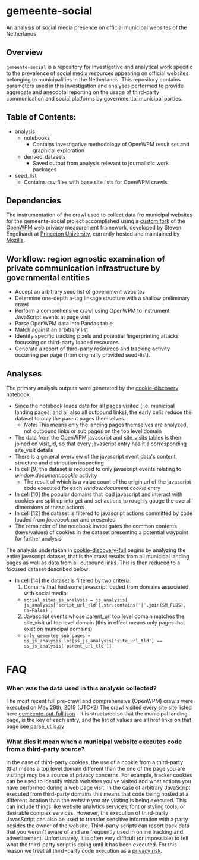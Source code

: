 # gemeente-social
An analysis of social media presence on official municipal websites of the Netherlands

## Overview
`gemeente-social` is a repository for investigative and analytical work specific to the prevalence of social media resources appearing on official websites belonging to municipalities in the Netherlands. This repository contains parameters used in this investigation and analyses performed to provide aggregate and anecdotal reporting on the usage of third-party communication and social platforms by governmental municipal parties.

## Table of Contents: 
  - analysis
    - notebooks
        * Contains investigative methodology of OpenWPM result set and graphical exploration
    - derived_datasets
        * Saved output from analysis relevant to journalistic work packages
  - seed_list
      * Contains csv files with base site lists for OpenWPM crawls

## Dependencies
The instrumentation of the crawl used to collect data fro municipal websites for the gemeente-social project accomplished using a [custom fork](https://github.com/mercator-working-group/OpenWPM) of the [OpenWPM](https://github.com/mozilla/OpenWPM) web privacy measurement framework, developed by Steven Engelhardt at [Princeton University](https://webtap.princeton.edu/), currently hosted and maintained by [Mozilla](mozilla.org). 

## Workflow: region agnostic examination of private communication infrastructure by governmental entities

  - Accept an arbitrary seed list of government websites
  - Determine one-depth a-tag linkage structure with a shallow preliminary crawl
  - Perform a comprehensive crawl using OpenWPM to instrument JavaScript events at page visit
  - Parse OpenWPM data into Pandas table
  - Match against an arbitrary list
  - Identify specific tracking pixels and potential fingerprinting attacks focussing on third-party loaded resources.
  - Generate a report of third-party resources and tracking activity occurring per page (from originally provided seed-list).

## Analyses
The primary analysis outputs were generated by the [cookie-discovery](https://github.com/mercator-working-group/gemeente-social/blob/master/analysis/notebooks/cookie-discovery.ipynb) notebook. 

  - Since the notebook loads data for all pages visited (i.e. municipal landing pages, and all also all outbound links), the
    early cells reduce the dataset to only the parent pages themselves. 
      * *Note*: This means only the landing pages themselves are analyzed, not outbound links or sub pages on the top level domain
  - The data from the OpenWPM javascript and site_visits tables  is then joined on visit_id, so that every javascript entry has it's
    corresponding site_visit details
  - There is a general overview of the javascript event data's content, structure and distribution inspecting
  - In cell [9] the dataset is reduced to only javascript events relating to _window.document.cookie_ activity
      * The result of which is a value count of the origin url of the javascript code executed for each _window.document.cookie_ entry
  - In cell [10] the popular domains that load javascript and interact with cookies are split up into get and set actions to roughly      gauge the overall dimensions of these actions
  - In cell [12] the dataset is filtered to javascript actions committed by code loaded from _facebook.net_ and presented
  - The remainder of the notebook investigates the common contents (keys/values) of cookies in the dataset presenting a potential 
    waypoint for further analysis 

The analysis undertaken in [cookie-discovery-full](https://github.com/mercator-working-group/gemeente-social/blob/master/analysis/notebooks/cookie-discovery-full.ipynb) begins by analyzing the entire javascript dataset, that is the crawl results from all municipal landing pages as well as data from all outbound links. This is then reduced to a focused dataset described below:
  - In cell [14] the dataset is filtered by two criteria:
    1) Domains that had some javascript loaded from domains associated with social media:
      - `social_sites_js_analysis = js_analysis[ js_analysis['script_url_tld'].str.contains('|'.join(SM_FLDS), na=False) ]`
    2) Javascript events whose parent_url top level domain matches the site_visit url top level domain (this in effect means only pages   that exist on municipal domains)
      - `only_gementee_sub_pages = ss_js_analysis.loc[ss_js_analysis['site_url_tld'] == ss_js_analysis['parent_url_tld']]`


# FAQ

### When was the data used in this analysis collected?
The most recent full pre-crawl and comprehensive (OpenWPM) crawls were executed on May 29th, 2019 (UTC+2)
The crawl visited every site site listed here [gemeente-out-full.json](https://github.com/mercator-working-group/gemeente-social/blob/50572fac8deb02e55f129cd732a479f899f61432/gemeente-out-full.json) - it is structured so that the municipal landing page, is the key of each entry, and the list of values are all href links on that page see [parse_utils.py](https://github.com/mercator-working-group/gemeente-social/blob/master/parse_utils.py)

### What dies it mean when a municipal website executes code from a third-party source? 
In the case of third-party cookies, the use of a cookie from a third-party (that means a top level domain different than the one of the page you are visiting)  _may_ be a source of privacy concerns. For example, tracker cookies can be used to identify which websites you've visited and what actions you have performed during a web page visit. 
In the case of arbitrary JavaScript executed from third-party domains this means that code being hosted at a different location than the website you are visiting is being executed. This can include things like website analytics services, font or styling tools, or desirable complex services. However, the execution of third-party JavasScript can also be used to transfer sensitive information with a party besides the owner of the website. Third-party scripts can report back data that you weren't aware of and are frequently used in online tracking and advertisement. Unfortunately, it is often very difficult (or impossible) to tell what the third-party script is doing until it has been executed. For this reason we treat all third=party code execution as a [privacy risk](https://css-tricks.com/potential-dangers-of-third-party-javascript/).
